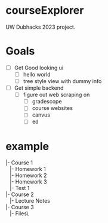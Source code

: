 # courseExplorer
UW Dubhacks 2023 project.


# Goals
 - [ ] Get Good looking ui
    - [ ] hello world
    - [ ] tree style view with dummy info
 - [ ] Get simple backend
   - [ ] figure out web scraping on
       - [ ] gradescope
       - [ ] course websites
       - [ ] canvus
       - [ ] ed
        
# example
|- Course 1\
&ensp; |- Homework 1\
&ensp; |- Homework 2\
&ensp; |- Homework 3\
&ensp; |- Test 1\
|- Course 2\
&ensp; |- Lecture Notes\
|- Course 3\
&ensp; |- Files\
